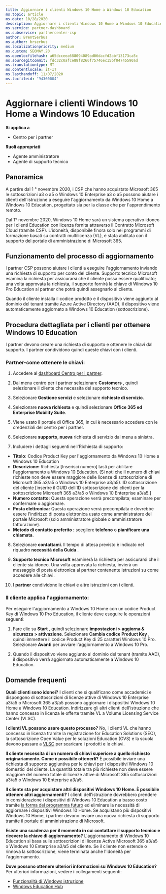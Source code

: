 ```yaml
---
title: Aggiornare i clienti Windows 10 Home a Windows 10 Education
ms.topic: article
ms.date: 10/28/2020
description: Aggiornare i clienti Windows 10 Home a Windows 10 Education
ms.service: partner-dashboard
ms.subservice: partnercenter-csp
author: BrentSerbus
ms.author: brserbus
ms.localizationpriority: medium
ms.custom: SEOMAY.20
ms.openlocfilehash: a65dcceea688094089ad06dacfd2abf13173ca5c
ms.sourcegitcommit: fdc32c0afce88f8266f75746ec15bf04745590ad
ms.translationtype: MT
ms.contentlocale: it-IT
ms.lasthandoff: 11/07/2020
ms.locfileid: "94360004"
---
```

# <a name="upgrade-windows-10-home-customers-to-windows-10-education"></a>Aggiornare i clienti Windows 10 Home a Windows 10 Education

**Si applica a**

- Centro per i partner

**Ruoli appropriati**

- Agente amministratore
- Agente di supporto tecnico

## <a name="overview"></a>Panoramica

A partire dal 1 ° novembre 2020, i CSP che hanno acquistato Microsoft 365 le sottoscrizioni a3 o a5 o Windows 10 Enterprise a3 o a5 possono aiutare i clienti dell'istruzione a eseguire l'aggiornamento da Windows 10 Home a Windows 10 Education, progettato sia per la classe che per l'apprendimento remoto.

Dal 1° novembre 2020, Windows 10 Home sarà un sistema operativo idoneo per i clienti Education con licenza fornita attraverso il Contratto Microsoft Cloud (tramite CSP). L'idoneità, disponibile finora solo nei programmi di formazione basati su contratti multilicenza (VL), è stata abilitata con il supporto del portale di amministrazione di Microsoft 365. 

## <a name="how-the-upgrade-process-works"></a>Funzionamento del processo di aggiornamento

I partner CSP possono aiutare i clienti a eseguire l'aggiornamento inviando una richiesta di supporto per conto del cliente. Supporto tecnico Microsoft esamina la richiesta per assicurarsi che il cliente possa essere qualificato; una volta approvata la richiesta, il supporto fornirà la chiave di Windows 10 Pro Education al partner che potrà quindi assegnarlo al cliente.

Quando il cliente installa il codice prodotto e il dispositivo viene aggiunto al dominio del tenant tramite Azure Active Directory (AAD), il dispositivo viene automaticamente aggiornato a Windows 10 Education (sottoscrizione).   

## <a name="step-by-step-process-for-customers-to-get-windows-10-education"></a>Procedura dettagliata per i clienti per ottenere Windows 10 Education

I partner devono creare una richiesta di supporto e ottenere le chiavi dal supporto. I partner condividono quindi queste chiavi con i clienti.

### <a name="partners--how-to-get-the-keys"></a>Partner-come ottenere le chiavi:

1. Accedere al [dashboard Centro per i partner](https://partner.microsoft.com/dashboard).

2. Dal menu centro per i partner selezionare **Customers** , quindi selezionare il cliente che necessita del supporto tecnico.

3. Selezionare **Gestione servizi** e selezionare **richieste di servizio**.

4. Selezionare **nuova richiesta** e quindi selezionare **Office 365 ed Enterprise Mobility Suite**.

5. Viene usato il portale di Office 365, in cui è necessario accedere con le credenziali del centro per i partner.

6. Selezionare **supporto, nuova** richiesta di servizio dal menu a sinistra.

7. Includere i dettagli seguenti nell'Richiesta di supporto:

- **Titolo:** Codice Product Key per l'aggiornamento da Windows 10 Home a Windows 10 Education
- **Descrizione:** Richiesta [Inserisci numero] tasti per abilitare l'aggiornamento a Windows 10 Education. (Si noti che il numero di chiavi richieste non deve essere maggiore delle licenze di sottoscrizione di Microsoft 365 a3/a5 o Windows 10 Enterprise a3/a5). ID sottoscrizione del cliente [inserire il GUID dell'ID sottoscrizione dei clienti per la sottoscrizione Microsoft 365 a3/a5 o Windows 10 Enterprise a3/a5.]
- **Numero contatto:** Questa operazione verrà precompilata; esaminare per confermare o aggiornare.
- **Posta elettronica:** Questa operazione verrà precompilata e dovrebbe essere l'indirizzo di posta elettronica usato come amministratore del portale Microsoft (solo amministratore globale o amministratore fatturazione).
- **Metodo di contatto preferito** : scegliere **telefono** o **pianificare una chiamata**.

8. Selezionare **contattami**. Il tempo di attesa previsto è indicato nel riquadro **necessità della Guida** .

9. **Supporto tecnico Microsoft** esaminerà la richiesta per assicurarsi che il cliente sia idoneo. Una volta approvata la richiesta, invierà un messaggio di posta elettronica al partner contenente istruzioni su come accedere alle chiavi.

10. I **partner** condividono le chiavi e altre istruzioni con i clienti.

### <a name="customer-applies-the-upgrade"></a>Il cliente applica l'aggiornamento:

Per eseguire l'aggiornamento a Windows 10 Home con un codice Product Key di Windows 10 Pro Education, il cliente deve eseguire le operazioni seguenti:  

1. Fare clic su **Start** , quindi selezionare **impostazioni > aggiorna & sicurezza > attivazione**. Selezionare **Cambia codice Product Key** , quindi immettere il codice Product Key di 25 caratteri Windows 10 Pro. Selezionare **Avanti** per avviare l'aggiornamento a Windows 10 Pro.

2. Quando il dispositivo viene aggiunto al dominio del tenant (tramite AAD), il dispositivo verrà aggiornato automaticamente a Windows 10 Education.  

## <a name="frequently-asked-questions"></a>Domande frequenti

**Quali clienti sono idonei?**
I clienti che si qualificano come accademici e dispongono di sottoscrizioni di licenze attive di Windows 10 Enterprise a3/a5 o Microsoft 365 a3/a5 possono aggiornare i dispositivi Windows 10 Home a Windows 10 Education. Indirizzare gli altri clienti dell'istruzione che hanno concesso in licenza le offerte tramite VL a Volume Licensing Service Center (VLSC).

**I clienti VL possono usare questo processo?**
No, i clienti VL che hanno concesso in licenza tramite la registrazione for Education Solutions (SEO), la sottoscrizione Open Value per le soluzioni Education (OVS) e la scuola devono passare a [VLSC](https://www.microsoft.com/Licensing/servicecenter/default.aspx) per scaricare i prodotti e le chiavi. 

**Il cliente necessita di un numero di chiavi superiore a quello richiesto originariamente. Come è possibile ottenerli?**
È possibile inviare una richiesta di supporto aggiuntiva per le chiavi per i dispositivi Windows 10 domestici del cliente. La quantità totale tra più richieste non deve essere maggiore del numero totale di licenze attive di Microsoft 365 sottoscrizioni a3/a5 o Windows 10 Enterprise a3/a5.

**Il cliente sta per acquistare altri dispositivi Windows 10 Home. È possibile ottenere altri aggiornamenti?**
I clienti dell'istruzione dovrebbero prendere in considerazione i dispositivi di Windows 10 Education a basso costo tramite [la forma del programma futuro](https://www.microsoft.com/education/products/windows/shapethefuture.aspx) ed eliminare la necessità di aggiornare i dispositivi Windows 10 Home. Se acquistano più dispositivi Windows 10 Home, i partner devono inviare una nuova richiesta di supporto tramite il portale di amministrazione di Microsoft.

**Esiste una scadenza per il momento in cui contattare il supporto tecnico e ricevere la chiave di aggiornamento?**
L'aggiornamento di Windows 10 Education si basa sulle sottoscrizioni di licenze Active Microsoft 365 a3/a5 o Windows 10 Enterprise a3/a5 del cliente. Se il cliente non estende o rinnova la sottoscrizione, viene terminata anche l'idoneità per l'aggiornamento.

**Dove possono ottenere ulteriori informazioni su Windows 10 Education?**
Per ulteriori informazioni, vedere i collegamenti seguenti:

- [Funzionalità di Windows istruzione](https://www.microsoft.com/education/products/windows/features)
- [Windows Education Hub](/education/windows/)